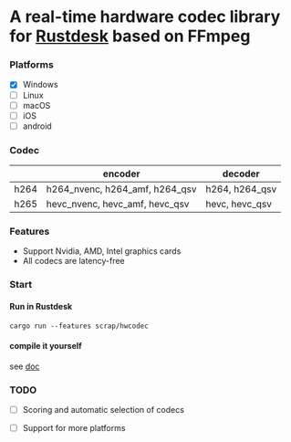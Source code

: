# A real-time hardware codec library for [Rustdesk](https://github.com/rustdesk/rustdesk) based on FFmpeg

### Platforms

- [x] Windows
- [ ] Linux
- [ ] macOS
- [ ] iOS
- [ ] android

### Codec

|      | encoder                        | decoder        |
| ---- | ------------------------------ | -------------- |
| h264 | h264_nvenc, h264_amf, h264_qsv | h264, h264_qsv |
| h265 | hevc_nvenc, hevc_amf, hevc_qsv | hevc, hevc_qsv |

### Features

* Support Nvidia, AMD, Intel graphics cards
* All codecs are latency-free


### Start

#### Run in Rustdesk
`cargo run --features scrap/hwcodec`

#### compile it yourself

see [doc](https://github.com/21pages/hwcodec/tree/main/doc)

### TODO
- [ ] Scoring and automatic selection of codecs
- [ ] Support for more platforms




